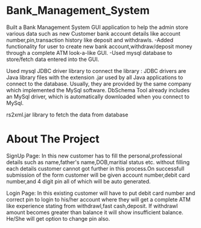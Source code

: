 # Bank_Management_System
Built a Bank Management System GUI application to help the admin store various data such as new Customer bank account details like account number,pin,transaction history like deposit and withdrawls. -Added functionality for user to create new bank account,withdraw/deposit money through a complete ATM look-a-like GUI. -Used mysql database to store/fetch data entered into the GUI.

Used mysql JDBC driver library to connect the library : JDBC drivers are Java library files with the extension .jar used by all Java applications to connect to the database. Usually, they are provided by the same company which implemented the MySql software. DbSchema Tool already includes an MySql driver, which is automatically downloaded when you connect to MySql.

rs2xml.jar library to fetch the data from database






# About The Project
SignUp Page: In this new customer has to fill the personal,professional details such as name,father's name,DOB,maritial status etc. without filling each details customer cannot got further in this process.On successfull submission of the form customer will be given account number,debit card number,and 4 digit pin all of which will be auto generated.

Login Page: In this existing customer will have to put debit card number and correct pin to login to his/her account where they will get a complete ATM like experience stating from withdrawl,fast cash,deposit. If withdrawl amount becomes greater than balance it will show insufficient balance. He/She will get option to change pin also.


